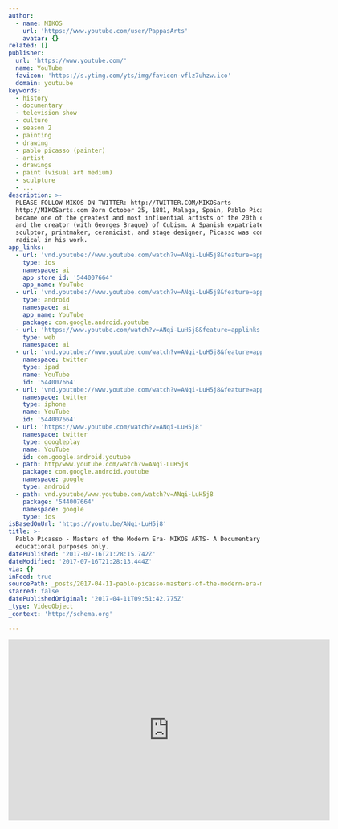 ```yaml
---
author:
  - name: MIKOS
    url: 'https://www.youtube.com/user/PappasArts'
    avatar: {}
related: []
publisher:
  url: 'https://www.youtube.com/'
  name: YouTube
  favicon: 'https://s.ytimg.com/yts/img/favicon-vflz7uhzw.ico'
  domain: youtu.be
keywords:
  - history
  - documentary
  - television show
  - culture
  - season 2
  - painting
  - drawing
  - pablo picasso (painter)
  - artist
  - drawings
  - paint (visual art medium)
  - sculpture
  - ...
description: >-
  PLEASE FOLLOW MIKOS ON TWITTER: http://TWITTER.COM/MIKOSarts
  http://MIKOSarts.com Born October 25, 1881, Malaga, Spain, Pablo Picasso,
  became one of the greatest and most influential artists of the 20th century
  and the creator (with Georges Braque) of Cubism. A Spanish expatriate painter,
  sculptor, printmaker, ceramicist, and stage designer, Picasso was considered
  radical in his work.
app_links:
  - url: 'vnd.youtube://www.youtube.com/watch?v=ANqi-LuH5j8&feature=applinks'
    type: ios
    namespace: ai
    app_store_id: '544007664'
    app_name: YouTube
  - url: 'vnd.youtube://www.youtube.com/watch?v=ANqi-LuH5j8&feature=applinks'
    type: android
    namespace: ai
    app_name: YouTube
    package: com.google.android.youtube
  - url: 'https://www.youtube.com/watch?v=ANqi-LuH5j8&feature=applinks'
    type: web
    namespace: ai
  - url: 'vnd.youtube://www.youtube.com/watch?v=ANqi-LuH5j8&feature=applinks'
    namespace: twitter
    type: ipad
    name: YouTube
    id: '544007664'
  - url: 'vnd.youtube://www.youtube.com/watch?v=ANqi-LuH5j8&feature=applinks'
    namespace: twitter
    type: iphone
    name: YouTube
    id: '544007664'
  - url: 'https://www.youtube.com/watch?v=ANqi-LuH5j8'
    namespace: twitter
    type: googleplay
    name: YouTube
    id: com.google.android.youtube
  - path: http/www.youtube.com/watch?v=ANqi-LuH5j8
    package: com.google.android.youtube
    namespace: google
    type: android
  - path: vnd.youtube/www.youtube.com/watch?v=ANqi-LuH5j8
    package: '544007664'
    namespace: google
    type: ios
isBasedOnUrl: 'https://youtu.be/ANqi-LuH5j8'
title: >-
  Pablo Picasso - Masters of the Modern Era- MIKOS ARTS- A Documentary for
  educational purposes only.
datePublished: '2017-07-16T21:28:15.742Z'
dateModified: '2017-07-16T21:28:13.444Z'
via: {}
inFeed: true
sourcePath: _posts/2017-04-11-pablo-picasso-masters-of-the-modern-era-mikos-arts-a-doc.md
starred: false
datePublishedOriginal: '2017-04-11T09:51:42.775Z'
_type: VideoObject
_context: 'http://schema.org'

---
```

<iframe src="https://cdn.embedly.com/widgets/media.html?src=https%3A%2F%2Fwww.youtube.com%2Fembed%2FANqi-LuH5j8%3Ffeature%3Doembed&amp;url=http%3A%2F%2Fwww.youtube.com%2Fwatch%3Fv%3DANqi-LuH5j8&amp;image=https%3A%2F%2Fi.ytimg.com%2Fvi%2FANqi-LuH5j8%2Fhqdefault.jpg&amp;key=b7d04c9b404c499eba89ee7072e1c4f7&amp;type=text%2Fhtml&amp;schema=youtube" width="640" height="360" scrolling="no" frameborder="0" allowfullscreen="" style=""></iframe>